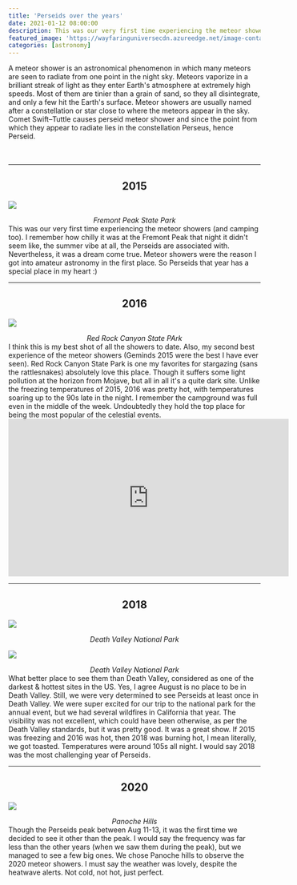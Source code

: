 ```yaml
---
title: 'Perseids over the years'
date: 2021-01-12 08:00:00
description: This was our very first time experiencing the meteor showers (camping too). I remember how chilly it was at the Fremont Peak that night didn't seem like, the summer vibe at all, the Perseids are associated with. Nevertheless, it was a dream come true. Meteor showers were the reason I got into amateur astronomy in the first place. So Perseids that year has a special place in my heart.
featured_image: 'https://wayfaringuniversecdn.azureedge.net/image-container/thumbnails/perseidMeteorShower.jpg'
categories: [astronomy]
---
```


A meteor shower is an astronomical phenomenon in which many meteors are seen to radiate from one point in the night sky. Meteors vaporize in a brilliant streak of light as they enter Earth's atmosphere at extremely high speeds. Most of them are tinier than a grain of sand, so they all disintegrate, and only a few hit the Earth's surface.
Meteor showers are usually named after a constellation or star close to where the meteors appear in the sky.
Comet Swift–Tuttle causes perseid meteor shower and since the point from which they appear to radiate lies in the constellation Perseus, hence Perseid.
<br><br><br>


<hr>
<center><h2>2015</h2></center>

![]({{site.data.settings.basic_settings.cdn_url}}/astronomy/perseids/perseidmeteorshower2015.jpg)
<center class="image-caption"><i>Fremont Peak State Park</i></center>
This was our very first time experiencing the meteor showers (and camping too). I remember how chilly it was at the Fremont Peak that night it didn't seem like, the summer vibe at all, the Perseids are associated with. Nevertheless, it was a dream come true. Meteor showers were the reason I got into amateur astronomy in the first place. So Perseids that year has a special place in my heart :)

<br>
<hr>
<center><h2>2016</h2></center>

![]({{site.data.settings.basic_settings.cdn_url}}/astronomy/perseids/perseidmeteorshower2016.jpg)
<center class="image-caption"><i>Red Rock Canyon State PArk</i></center>
I think this is my best shot of all the showers to date. Also, my second best experience of the meteor showers (Geminds 2015 were the best I have ever seen).
Red Rock Canyon State Park is one my favorites for stargazing (sans the rattlesnakes) absolutely love this place. Though it suffers some light pollution at the horizon from Mojave, but all in all it's a quite dark site. Unlike the freezing temperatures of 2015, 2016 was pretty hot, with temperatures soaring up to the 90s late in the night. I remember the campground was full even in the middle of the week. Undoubtedly they hold the top place for being the most popular of the celestial events.

<iframe width="560" height="315" src="https://www.youtube.com/embed/wymwoFjFgRg" frameborder="0" allow="accelerometer; autoplay; encrypted-media; gyroscope; picture-in-picture" allowfullscreen></iframe>

<br>
<hr>
<center><h2>2018</h2></center>

![]({{site.data.settings.basic_settings.cdn_url}}/astronomy/perseids/perseiddeathvalley.jpg)
<center class="image-caption"><i>Death Valley National Park</i></center>

![]({{site.data.settings.basic_settings.cdn_url}}/astronomy/perseids/perseidmeteorshower2018.jpg)
<center class="image-caption"><i>Death Valley National Park</i></center>
What better place to see them than Death Valley, considered as one of the darkest & hottest sites in the US. Yes, I agree August is no place to be in Death Valley. Still, we were very determined to see Perseids at least once in Death Valley. We were super excited for our trip to the national park for the annual event, but we had several wildfires in California that year. The visibility was not excellent, which could have been otherwise, as per the Death Valley standards, but it was pretty good. It was a great show.
If 2015 was freezing and 2016 was hot, then 2018 was burning hot, I mean literally, we got toasted. Temperatures were around 105s all night. I would say 2018 was the most challenging year of Perseids.

<br>
<hr>
<center><h2>2020</h2></center>

![]({{site.data.settings.basic_settings.cdn_url}}/astronomy/perseids/perseidmeteorshower2020.jpg)
<center class="image-caption"><i>Panoche Hills</i></center>
Though the Perseids peak between Aug 11-13, it was the first time we decided to see it other than the peak. I would say the frequency was far less than the other years (when we saw them during the peak), but we managed to see a few big ones. We chose Panoche hills to observe the 2020 meteor showers. I must say the weather was lovely, despite the heatwave alerts. Not cold, not hot, just perfect.
<br><br>
